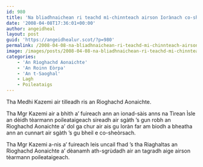 ```yaml
---
id: 980
title: 'Na bliadhnaichean ri teachd mì-chinnteach airson Iorànach co-sheòrsach'
date: '2008-04-08T17:36:01+00:00'
author: angeidheal
layout: post
guid: 'https://angeidhealur.scot/?p=980'
permalink: /2008-04-08-na-bliadhnaichean-ri-teachd-mi-chinnteach-airson-ioranach-co-sheorsach/
image: /images/posts/2008-04-08-na-bliadhnaichean-ri-teachd-mi-chinnteach-airson-ioranach-co-sheorsach.webp
categories:
    - 'An Rìoghachd Aonaichte'
    - 'An Roinn Eòrpa'
    - 'An t-Saoghal'
    - Lagh
    - Poileataigs
---
```


Tha Medhi Kazemi air tilleadh ris an Rìoghachd Aonaichte.

Tha Mgr Kazemi air a bhith a’ fuireach ann an ionad-sàis anns na Tìrean Ìsle an dèidh tèarmann poileataigeach sireadh air sgàth ’s gun robh an Rìoghachd Aonaichte a’ dol ga chur air ais gu Ioràn far am biodh a bheatha ann an cunnart air sgàth ’s gu bheil e co-sheòrsach.

Tha Mgr Kazemi a-nis a’ fuireach leis uncail fhad ’s tha Riaghaltas an Rìoghachd Aonaichte a’ dèanamh ath-sgrùdadh air an tagradh aige airson tèarmann poileataigeach.
